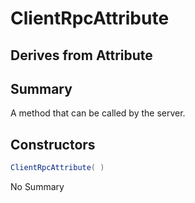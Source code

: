 # ClientRpcAttribute

## Derives from Attribute

## Summary

A method that can be called by the server.
## Constructors

```c#
ClientRpcAttribute( ) 
```
No Summary
